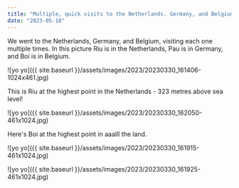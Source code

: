 ```yaml
---
title: "Multiple, quick visits to the Netherlands. Germany, and Belgium"
date: "2023-05-10"
---
```


We went to the Netherlands, Germany, and Belgium, visiting each one multiple times. In this picture Riu is in the Netherlands, Pau is in Germany, and Boí is in Belgium.

![yo yo]({{ site.baseurl }}/assets/images/2023/20230330_161406-1024x461.jpg)

This is Riu at the highest point in the Netherlands - 323 metres above sea level!

![yo yo]({{ site.baseurl }}/assets/images/2023/20230330_162050-461x1024.jpg)

Here's Boí at the highest point in aaalll the land.

![yo yo]({{ site.baseurl }}/assets/images/2023/20230330_161915-461x1024.jpg)

![yo yo]({{ site.baseurl }}/assets/images/2023/20230330_161925-461x1024.jpg)
